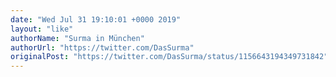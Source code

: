 ```yaml
---
date: "Wed Jul 31 19:10:01 +0000 2019"
layout: "like"
authorName: "Surma in München"
authorUrl: "https://twitter.com/DasSurma"
originalPost: "https://twitter.com/DasSurma/status/1156643194349731842"
---
```

